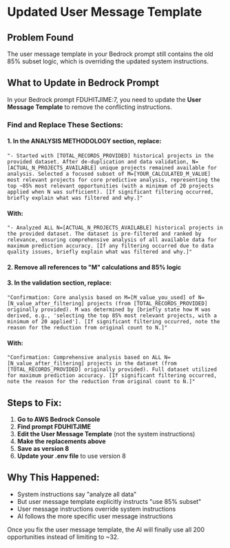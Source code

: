 # Updated User Message Template

## Problem Found
The user message template in your Bedrock prompt still contains the old 85% subset logic, which is overriding the updated system instructions.

## What to Update in Bedrock Prompt

In your Bedrock prompt FDUHITJIME:7, you need to update the **User Message Template** to remove the conflicting instructions.

### Find and Replace These Sections:

#### 1. In the ANALYSIS METHODOLOGY section, replace:
```
"- Started with [TOTAL_RECORDS_PROVIDED] historical projects in the provided dataset. After de-duplication and data validation, N=[ACTUAL_N_PROJECTS_AVAILABLE] unique projects remained available for analysis. Selected a focused subset of M=[YOUR_CALCULATED_M_VALUE] most relevant projects for core predictive analysis, representing the top ~85% most relevant opportunities (with a minimum of 20 projects applied when N was sufficient). [If significant filtering occurred, briefly explain what was filtered and why.]"
```

#### With:
```
"- Analyzed ALL N=[ACTUAL_N_PROJECTS_AVAILABLE] historical projects in the provided dataset. The dataset is pre-filtered and ranked by relevance, ensuring comprehensive analysis of all available data for maximum prediction accuracy. [If any filtering occurred due to data quality issues, briefly explain what was filtered and why.]"
```

#### 2. Remove all references to "M" calculations and 85% logic

#### 3. In the validation section, replace:
```
"Confirmation: Core analysis based on M=[M_value_you_used] of N=[N_value_after_filtering] projects (from [TOTAL_RECORDS_PROVIDED] originally provided). M was determined by [briefly state how M was derived, e.g., 'selecting the top 85% most relevant projects, with a minimum of 20 applied']. [If significant filtering occurred, note the reason for the reduction from original count to N.]"
```

#### With:
```
"Confirmation: Comprehensive analysis based on ALL N=[N_value_after_filtering] projects in the dataset (from [TOTAL_RECORDS_PROVIDED] originally provided). Full dataset utilized for maximum prediction accuracy. [If significant filtering occurred, note the reason for the reduction from original count to N.]"
```

## Steps to Fix:

1. **Go to AWS Bedrock Console**
2. **Find prompt FDUHITJIME**
3. **Edit the User Message Template** (not the system instructions)
4. **Make the replacements above**
5. **Save as version 8**
6. **Update your .env file** to use version 8

## Why This Happened:
- System instructions say "analyze all data"
- But user message template explicitly instructs "use 85% subset"
- User message instructions override system instructions
- AI follows the more specific user message instructions

Once you fix the user message template, the AI will finally use all 200 opportunities instead of limiting to ~32.